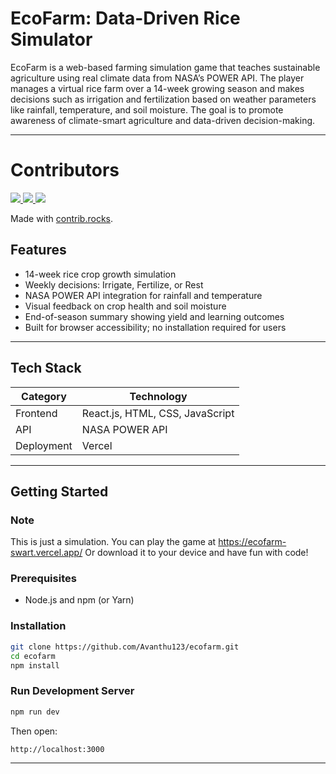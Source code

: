 # EcoFarm: Data-Driven Rice Simulator

EcoFarm is a web-based farming simulation game that teaches sustainable agriculture using real climate data from NASA’s POWER API. The player manages a virtual rice farm over a 14-week growing season and makes decisions such as irrigation and fertilization based on weather parameters like rainfall, temperature, and soil moisture. The goal is to promote awareness of climate-smart agriculture and data-driven decision-making.

---

# Contributors
<a href="https://github.com/Avanthu123/Avanthu123/graphs/contributors">
  <img src="https://contrib.rocks/image?repo=Avanthu123/Avanthu123" />
</a>
<a href="https://github.com/abiramimariappan7/nasa/graphs/contributors">
  <img src="https://contrib.rocks/image?repo=abiramimariappan7/nasa" />
</a>
<a href="https://github.com/Abivarshh5/Abivarshh5/graphs/contributors">
  <img src="https://contrib.rocks/image?repo=Abivarshh5/Abivarshh5" />
</a>

Made with [contrib.rocks](https://contrib.rocks).

## Features

* 14-week rice crop growth simulation
* Weekly decisions: Irrigate, Fertilize, or Rest
* NASA POWER API integration for rainfall and temperature
* Visual feedback on crop health and soil moisture
* End-of-season summary showing yield and learning outcomes
* Built for browser accessibility; no installation required for users

---

## Tech Stack

| Category   | Technology                      |
| ---------- | ------------------------------- |
| Frontend   | React.js, HTML, CSS, JavaScript |
| API        | NASA POWER API                  |
| Deployment | Vercel                          |

---

## Getting Started

### Note
This is just a simulation. You can play the game at https://ecofarm-swart.vercel.app/
Or download it to your device and have fun with code!

### Prerequisites

* Node.js and npm (or Yarn)

### Installation

```bash
git clone https://github.com/Avanthu123/ecofarm.git
cd ecofarm
npm install
```

### Run Development Server

```bash
npm run dev
```

Then open:

```
http://localhost:3000
```

---

